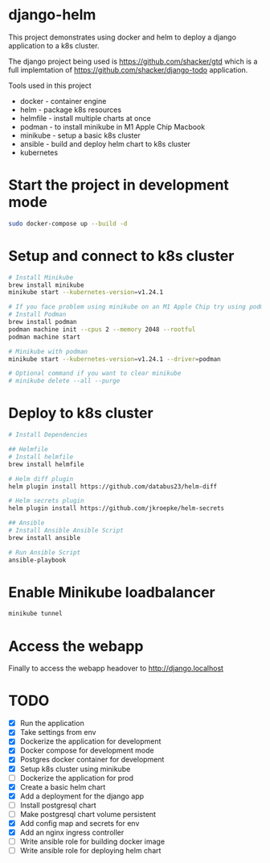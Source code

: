 # django-helm

This project demonstrates using docker and helm to deploy a django application to a k8s cluster.

The django project being used is https://github.com/shacker/gtd which is a full implemtation of https://github.com/shacker/django-todo application.

Tools used in this project
- docker - container engine
- helm - package k8s resources
- helmfile - install multiple charts at once
- podman - to install minikube in M1 Apple Chip Macbook
- minikube - setup a basic k8s cluster
- ansible - build and deploy helm chart to k8s cluster
- kubernetes

# Start the project in development mode
```bash
sudo docker-compose up --build -d
```

# Setup and connect to k8s cluster
```bash
# Install Minikube
brew install minikube
minikube start --kubernetes-version=v1.24.1

# If you face problem using minikube on an M1 Apple Chip try using podman
# Install Podman
brew install podman
podman machine init --cpus 2 --memory 2048 --rootful
podman machine start

# Minikube with podman
minikube start --kubernetes-version=v1.24.1 --driver=podman

# Optional command if you want to clear minikube
# minikube delete --all --purge
```
# Deploy to k8s cluster
```bash
# Install Dependencies

## Helmfile
# Install helmfile
brew install helmfile

# Helm diff plugin
helm plugin install https://github.com/databus23/helm-diff

# Helm secrets plugin
helm plugin install https://github.com/jkroepke/helm-secrets

## Ansible
# Install Ansible Ansible Script
brew install ansible

# Run Ansible Script
ansible-playbook
```

# Enable Minikube loadbalancer
```bash
minikube tunnel
```

# Access the webapp
Finally to access the webapp headover to http://django.localhost

# TODO

- [x] Run the application
- [x] Take settings from env
- [x] Dockerize the application for development
- [x] Docker compose for development mode
- [x] Postgres docker container for development
- [x] Setup k8s cluster using minikube
- [ ] Dockerize the application for prod
- [x] Create a basic helm chart
- [x] Add a deployment for the django app
- [ ] Install postgresql chart
- [ ] Make postgresql chart volume persistent
- [x] Add config map and secrets for env
- [x] Add an nginx ingress controller
- [ ] Write ansible role for building docker image
- [ ] Write ansible role for deploying helm chart
